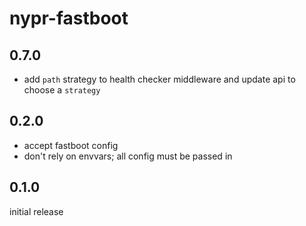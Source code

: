 # nypr-fastboot

## 0.7.0
- add `path` strategy to health checker middleware and update api to choose a `strategy`

## 0.2.0
- accept fastboot config
- don't rely on envvars; all config must be passed in

## 0.1.0
initial release

